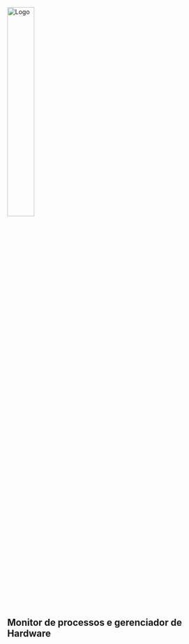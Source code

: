 <div align-items="left">
  <img src="https://github.com/user-attachments/assets/e5d216a8-f538-4373-a065-4449fb530631" alt="Logo" width=35% height=35% style="vertical-align: top"></img>
  <h2>Monitor de processos e gerenciador de Hardware</h2>
</div>
